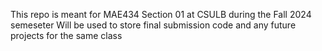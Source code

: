 This repo is meant for MAE434 Section 01 at CSULB during the Fall 2024 semeseter
Will be used to store final submission code and any future projects for the same class
